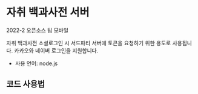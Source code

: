 # 자취 백과사전 서버

2022-2 오픈소스 팀 모바일

자취 백과사전 소셜로그인 시 서드파티 서버에 토큰을 요청하기 위한 용도로 사용됩니다. 카카오와 네이버 로그인을 지원합니다.

  
  - 사용 언어: node.js  


 ## 코드 사용법
 

